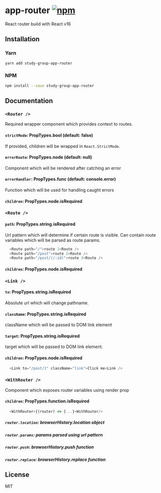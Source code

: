 # app-router [![npm](https://img.shields.io/npm/v/app-router.svg?style=flat-square)](https://www.npmjs.com/package/study-group-app-router)

React router build with React v16

## Installation

### Yarn

```sh
yarn add study-group-app-router
```

### NPM

```sh
npm install --save study-group-app-router
```

## Documentation

### `<Router />`

Required wrapper component which provides context to routes.

#### `strictMode`: PropTypes.bool (default: false)

If provided, children will be wrapped in `React.StrictMode`. 

#### `errorRoute`: PropTypes.node (default: null)

Component which will be rendered after catching an error

#### `errorHandler`: PropTypes.func (default: console.error)

Function which will be used for handling caught errors 

#### `children`: PropTypes.node.isRequired

### `<Route />`

#### `path`: PropTypes.string.isRequired

Url pattern which will determine if certain route is visible. Can contain route variables which will be parsed as route params.

```js
  <Route path="/">route 1<Route />
  <Route path="/post">route 2<Route />
  <Route path="/post/(/:id)">route 3<Route />
```

#### `children`: PropTypes.node.isRequired

### `<Link />`

#### `to`: PropTypes.string.isRequired

Absolute url which will change pathname.

#### `className`: PropTypes.string.isRequired

className which will be passed to DOM link element

#### `target`: PropTypes.string.isRequired

target which will be passed to DOM link element.

#### `children`: PropTypes.node.isRequired

```js
  <Link to="/post/1" className="link">Click me<Link />
```

### `<WithRouter />`

Component which exposes router variables using render prop

#### `children`: PropTypes.function.isRequired

```js
  <WithRouter>{(router) => {...}<WithRouter/>
```

##### `router.location`: browserHistory.location object
##### `router.params`: params parsed using <Route /> url pattern
##### `router.push`: browserHistory.push function
##### `router.replace`: browserHistory.replace function

## License

MIT
